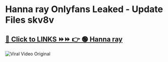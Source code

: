 
 # Hanna ray Onlyfans Leaked - Update Files skv8v

## <h2><a href="https://clipsfans.com/Hanna_ray&ref=git">🔗 Click to LINKS ⏩⏩ 👉 🟢 Hanna ray </a></h2>

<a href="https://clipsfans.com/Hanna_ray&ref=git" rel="nofollow" data-target="animated-image.originalLink"><img src="https://i.ibb.co.com/xMMVF88/686577567.gif" alt="Viral Video Original" style="max-width: 100%; display: inline-block;" data-target="animated-image.originalImage"></a>


